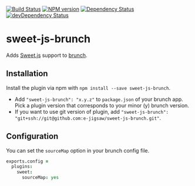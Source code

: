 [![Build Status](https://travis-ci.org/e-jigsaw/sweet-js-brunch.png?branch=master)](https://travis-ci.org/e-jigsaw/sweet-js-brunch)
[![NPM version](https://badge.fury.io/js/sweet-js-brunch.png)](http://badge.fury.io/js/sweet-js-brunch)
[![Dependency Status](https://david-dm.org/e-jigsaw/sweet-js-brunch.png)](https://david-dm.org/e-jigsaw/sweet-js-brunch)
[![devDependency Status](https://david-dm.org/e-jigsaw/sweet-js-brunch/dev-status.png)](https://david-dm.org/e-jigsaw/sweet-js-brunch#info=devDependencies)

sweet-js-brunch
===============

Adds [Sweet.js](https://github.com/mozilla/sweet.js) support to [brunch](http://brunch.io).

## Installation

Install the plugin via npm with `npm install --save sweet-js-brunch`.

* Add `"sweet-js-brunch": "x.y.z"` to `package.json` of your brunch app.
  Pick a plugin version that corresponds to your minor (y) brunch version.
* If you want to use git version of plugin, add
`"sweet-js-brunch": "git+ssh://git@github.com:e-jigsaw/sweet-js-brunch.git"`.

## Configuration

You can set the `sourceMap` option in your brunch config file.

```coffee
exports.config =
  plugins:
    sweet:
      sourceMap: yes
```
